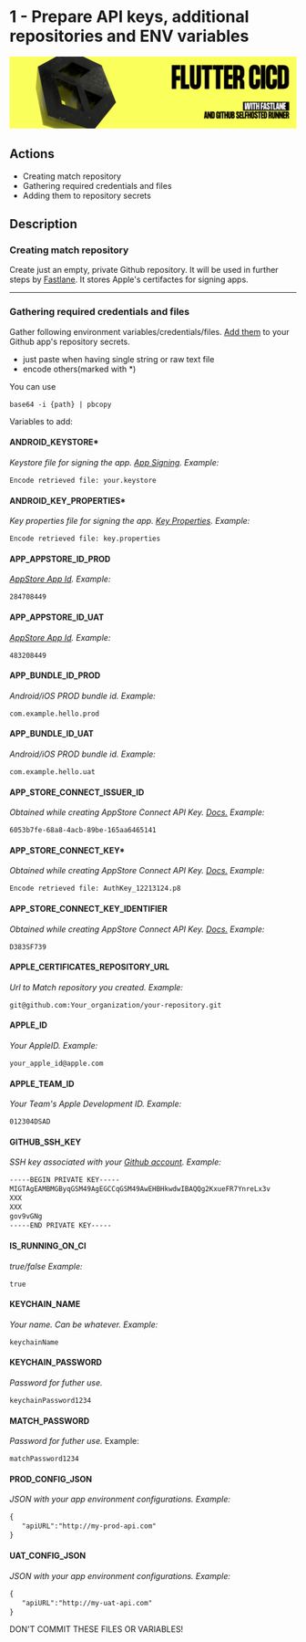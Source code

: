 # 1 - Prepare API keys, additional repositories and ENV variables
![](img/logo.png)

## Actions
- Creating match repository
- Gathering required credentials and files
- Adding them to repository secrets


## Description

### Creating match repository
Create just an empty, private Github repository. It will be used in further steps by [Fastlane](https://docs.fastlane.tools/actions/match/). It stores Apple's certifactes for signing apps.

---

### Gathering required credentials and files
Gather following environment variables/credentials/files. [Add them](https://docs.github.com/en/actions/security-guides/encrypted-secrets) to your Github app's repository secrets.
* just paste when having single string or raw text file
* encode others(marked with *)

You can use 
```
base64 -i {path} | pbcopy
```

Variables to add:	
#### <B>ANDROID_KEYSTORE*</b>
<i>Keystore file for signing the app. [App Signing](https://developer.android.com/studio/publish/app-signing).
Example:</i>
```
Encode retrieved file: your.keystore
```

#### <B>ANDROID_KEY_PROPERTIES*</b>
<i>Key properties file for signing the app. [Key Properties](https://stackoverflow.com/questions/20562189/sign-apk-without-putting-keystore-info-in-build-gradle).
Example:</i>
```
Encode retrieved file: key.properties
```

#### <B>APP_APPSTORE_ID_PROD</b>

<i>[AppStore App Id](https://learn.apptentive.com/knowledge-base/finding-your-app-store-id/).
Example:</i>
```
284708449
```

#### <B>APP_APPSTORE_ID_UAT</b>

<i>[AppStore App Id](https://learn.apptentive.com/knowledge-base/finding-your-app-store-id/).
Example:</i>
```
483208449
```

#### <B>APP_BUNDLE_ID_PROD</b>
<i>Android/iOS PROD bundle id. Example:</i>
```
com.example.hello.prod
```

#### <B>APP_BUNDLE_ID_UAT</b>
<i>Android/iOS PROD bundle id. Example:</i>
```
com.example.hello.uat
```

#### <B>APP_STORE_CONNECT_ISSUER_ID</b>
<i>Obtained while creating AppStore Connect API Key.
[Docs.](https://developer.apple.com/documentation/appstoreconnectapi/creating_api_keys_for_app_store_connect_api)
Example:</i>
```
6053b7fe-68a8-4acb-89be-165aa6465141
```

#### <B>APP_STORE_CONNECT_KEY*</b>
<i>Obtained while creating AppStore Connect API Key.
[Docs.](https://developer.apple.com/documentation/appstoreconnectapi/creating_api_keys_for_app_store_connect_api)
Example:</i>
```
Encode retrieved file: AuthKey_12213124.p8
```

#### <B>APP_STORE_CONNECT_KEY_IDENTIFIER</b>
<i>Obtained while creating AppStore Connect API Key.
[Docs.](https://developer.apple.com/documentation/appstoreconnectapi/creating_api_keys_for_app_store_connect_api)
Example:</i>
```
D383SF739
```

#### <B>APPLE_CERTIFICATES_REPOSITORY_URL</b>
<i>Url to Match repository you created.
Example:</i>
```
git@github.com:Your_organization/your-repository.git
```

#### <B>APPLE_ID</b>
<i>Your AppleID.
Example:</i>
```
your_apple_id@apple.com
```

#### <B>APPLE_TEAM_ID</b>
<i>Your Team's Apple Development ID.
Example:</i>
```
012304DSAD
```

#### <B>GITHUB_SSH_KEY</b>
<i>SSH key associated with your [Github account](https://docs.github.com/en/authentication/connecting-to-github-with-ssh).
Example:</i>
```
-----BEGIN PRIVATE KEY-----
MIGTAgEAMBMGByqGSM49AgEGCCqGSM49AwEHBHkwdwIBAQQg2KxueFR7YnreLx3v
XXX
XXX
gov9vGNg
-----END PRIVATE KEY-----
```

#### <B>IS_RUNNING_ON_CI</b>
<i> true/false
Example:</i>
```
true
```

#### <B>KEYCHAIN_NAME</b>
<i> Your name. Can be whatever.
Example:</i>
```
keychainName
```

#### <B>KEYCHAIN_PASSWORD</b>
<i> Password for futher use. </i>
```
keychainPassword1234
```

#### <B>MATCH_PASSWORD</b>
<i> Password for futher use. </i>
Example:</i>
```
matchPassword1234
```

#### <B>PROD_CONFIG_JSON</b>
<i> JSON with your app environment configurations.
Example:</i>
```
{
   "apiURL":"http://my-prod-api.com"
}
```

#### <B>UAT_CONFIG_JSON</b>
<i> JSON with your app environment configurations.
Example:</i>
```
{
   "apiURL":"http://my-uat-api.com"
}
```

DON'T COMMIT THESE FILES OR VARIABLES!
